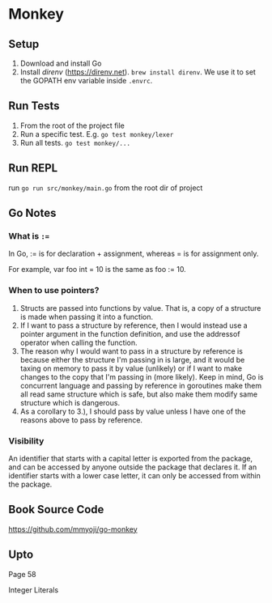 # Monkey

## Setup
1. Download and install Go
2. Install *direnv* (https://direnv.net). ```brew install direnv```. We use it to set the GOPATH env variable inside ```.envrc```.

## Run Tests
1. From the root of the project file
2. Run a specific test. E.g. ```go test monkey/lexer```
3. Run all tests. ```go test monkey/...```

## Run REPL

run ```go run src/monkey/main.go``` from the root dir of project

## Go Notes
### What is ```:=```
In Go, := is for declaration + assignment, whereas = is for assignment only.

For example, var foo int = 10 is the same as foo := 10.

### When to use pointers?
1. Structs are passed into functions by value. That is, a copy of a structure is made when passing it into a function.
2. If I want to pass a structure by reference, then I would instead use a pointer argument in the function definition, and use the addressof operator when calling the function.
3. The reason why I would want to pass in a structure by reference is because either the structure I'm passing in is large, and it would be taxing on memory to pass it by value (unlikely) or if I want to make changes to the copy that I'm passing in (more likely).
Keep in mind, Go is concurrent language and passing by reference in goroutines make them all read same structure which is safe, but also make them modify same structure which is dangerous.
4. As a corollary to 3.), I should pass by value unless I have one of the reasons above to pass by reference.

### Visibility
An identifier that starts with a capital letter is exported from the package, and can be accessed by anyone outside the package that declares it.
If an identifier starts with a lower case letter, it can only be accessed from within the package.

## Book Source Code

https://github.com/mmyoji/go-monkey


## Upto
Page 58

Integer Literals
